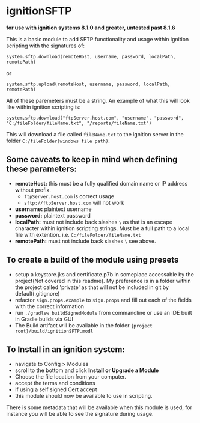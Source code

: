 # ignitionSFTP

**for use with ignition systems 8.1.0 and greater, untested past 8.1.6**

This is a basic module to add SFTP functionality and usage within ignition scripting with the signatures of:


`system.sftp.download(remoteHost, username, password, localPath, remotePath)`

or

`system.sftp.upload(remoteHost, username, password, localPath, remotePath)`

All of these paremeters must be a string. An example of what this will look like within ignition scripting is:

`system.sftp.download("ftpServer.host.com", "username", "password", "C:/fileFolder/fileName.txt", "/reports/fileName.txt")`

This will download a file called `fileName.txt` to the ignition server in the folder `C:/fileFolder(windows file path)`.

## Some caveats to keep in mind when defining these parameters:

- **remoteHost:** this must be a fully qualified domain name or IP address without prefix. 
  - `ftpServer.host.com` is correct usage
  - `sftp://ftpServer.host.com` will not work
- **username:** plaintext username
- **password:** plaintext password
- **localPath:** must not include back slashes `\` as that is an escape character within ignition scripting strings. Must be a full path to a local file with extention. i.e. `C:/fileFolder/fileName.txt`
- **remotePath:** must not include back slashes `\` see above.

## To create a build of the module using presets 
- setup a keystore.jks and certificate.p7b in someplace accessable by the project(Not covered in this readme). My preference is in a folder within the project called 'private' as that will not be included in git by default(.gitignore)
- refactor `sign.props.example` to `sign.props` and fill out each of the fields with the correct information
- run `./gradlew buildSignedModule` from commandline or use an IDE built in Gradle builds via GUI
- The Build artifact will be available in the folder `{project root}/build/ignitionSFTP.modl`

## To Install in an ignition system:
- navigate to Config > Modules
- scroll to the bottom and click **Install or Upgrade a Module**
- Choose the file location from your computer.
- accept the terms and conditions
- if using a self signed Cert accept
- this module should now be available to use in scripting. 

There is some metadata that will be available when this module is used, for instance you will be able to see the signature during usage.
